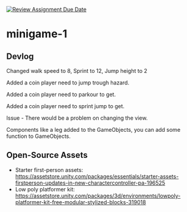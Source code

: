 [![Review Assignment Due Date](https://classroom.github.com/assets/deadline-readme-button-22041afd0340ce965d47ae6ef1cefeee28c7c493a6346c4f15d667ab976d596c.svg)](https://classroom.github.com/a/d-DorLAf)
# minigame-1
## Devlog

Changed walk speed to 8, Sprint to 12, Jump height to 2

Added a coin player need to jump trough hazard.

Added a coin player need to parkour to get.

Added a coin player need to sprint jump to get. 

Issue - There would be a problem on changing the view.

Components like a leg added to the GameObjects, you can add some function to GameObjects.

## Open-Source Assets
- Starter first-person assets: https://assetstore.unity.com/packages/essentials/starter-assets-firstperson-updates-in-new-charactercontroller-pa-196525
- Low poly platformer kit: https://assetstore.unity.com/packages/3d/environments/lowpoly-platformer-kit-free-modular-stylized-blocks-319018 
